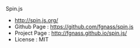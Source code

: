 Spin.js
  - http://spin.js.org/
  - Github Page : https://github.com/fgnass/spin.js
  - Project Page : http://fgnass.github.io/spin.js/
  - License : MIT
